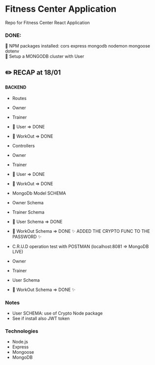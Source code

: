 # Fitness Center Application
Repo for Fitness Center React Application
### DONE:
📌 NPM packages installed: cors express mongodb nodemon mongoose dotenv\
📌 Setup a MONGODB cluster with User

## ✏️ RECAP at 18/01
#### BACKEND
* Routes
 * Owner
 * Trainer
 * 📌 User  => DONE
 * 📌 WorkOut  => DONE

* Controllers
 * Owner
 * Trainer
 * 📌 User  => DONE
 * 📌 WorkOut  => DONE

* MongoDb Model SCHEMA
 * Owner Schema
 * Trainer Schema
 * 📌 User Schema => DONE
 * 📌 WorkOut Schema => DONE ✨ ADDED THE CRYPTO FUNC TO THE PASSWORD ✨

* C.R.U.D operation test with POSTMAN (localhost:8081 => MongoDB LIVE)
 * Owner
 * Trainer
 * User Schema
 * 📌 WorkOut Schema => DONE ✨

### Notes
* User SCHEMA: use of Crypto Node package
* See if install also JWT token

### Technologies
* Node.js
* Express
* Mongoose
* MongoDB
